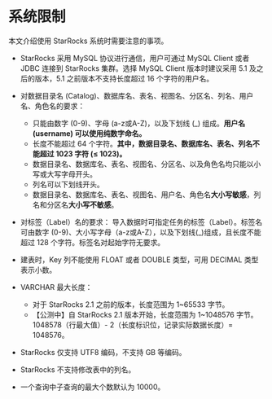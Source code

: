 # 系统限制

本文介绍使用 StarRocks 系统时需要注意的事项。

- StarRocks 采用 MySQL 协议进行通信，用户可通过 MySQL Client 或者 JDBC 连接到 StarRocks 集群。选择 MySQL Client 版本时建议采用 5.1 及之后的版本，5.1 之前版本不支持长度超过 16 个字符的用户名。

- 对数据目录名 (Catalog)、数据库名、表名、视图名、分区名、列名、用户名、角色名的要求：
  - 只能由数字 (0-9)、字母 (a-z或A-Z)，以及下划线 (\_) 组成。**用户名 (username) 可以使用纯数字命名。**
  - 长度不能超过 64 个字符。**其中，数据目录名、数据库名、表名、列名不能超过 1023 字符 (≤ 1023)。**
  - 数据目录名、数据库名、表名、视图名、分区名、以及角色名均只能以小写或大写字母开头。
  - 列名可以下划线开头。
  - 数据目录名、数据库名、表名、视图名、用户名、角色名**大小写敏感**，列名和分区名**大小写不敏感**。
  
- 对标签（Label）名的要求：
  导入数据时可指定任务的标签（Label）。标签名可由数字 (0-9)、大小写字母（a-z或A-Z），以及下划线(\_)组成，且长度不能超过 128 个字符。标签名对起始字符无要求。
- 建表时，Key 列不能使用 FLOAT 或者 DOUBLE 类型，可用 DECIMAL 类型表示小数。
- VARCHAR 最大长度：
  - 对于 StarRocks 2.1 之前的版本，长度范围为 1~65533 字节。
  - 【公测中】自 StarRocks 2.1 版本开始，长度范围为 1~1048576 字节。1048578（行最大值）- 2（长度标识位，记录实际数据长度）= 1048576。
- StarRocks 仅支持 UTF8 编码，不支持 GB 等编码。
- StarRocks 不支持修改表中的列名。
- 一个查询中子查询的最大个数默认为 10000。
